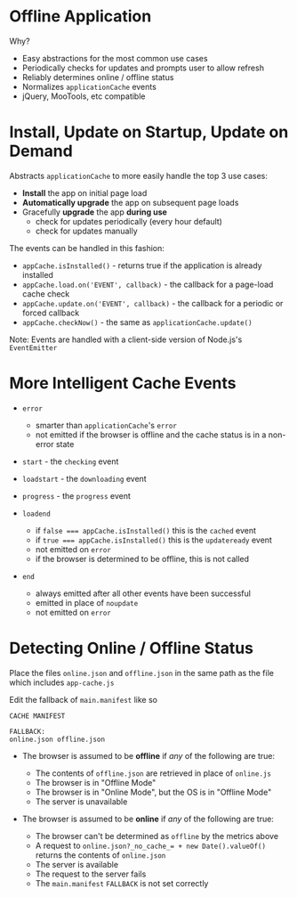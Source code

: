Offline Application
====

Why?

  * Easy abstractions for the most common use cases
  * Periodically checks for updates and prompts user to allow refresh
  * Reliably determines online / offline status
  * Normalizes `applicationCache` events
  * jQuery, MooTools, etc compatible

Install, Update on Startup, Update on Demand
====

Abstracts `applicationCache` to more easily handle the top 3 use cases:

  * **Install** the app on initial page load
  * **Automatically upgrade** the app on subsequent page loads
  * Gracefully **upgrade** the app **during use**
    * check for updates periodically (every hour default)
    * check for updates manually


The events can be handled in this fashion:

  * `appCache.isInstalled()` - returns true if the application is already installed
  * `appCache.load.on('EVENT', callback)` - the callback for a page-load cache check
  * `appCache.update.on('EVENT', callback)` - the callback for a periodic or forced callback
  * `appCache.checkNow()` - the same as `applicationCache.update()`

Note: Events are handled with a client-side version of Node.js's `EventEmitter`

More Intelligent Cache Events
====

  * `error`
    * smarter than `applicationCache`'s `error`
    * not emitted if the browser is offline and the cache status is in a non-error state

  * `start` - the `checking` event

  * `loadstart` - the `downloading` event

  * `progress` - the `progress` event

  * `loadend`
    * if `false === appCache.isInstalled()` this is the `cached` event
    * if `true === appCache.isInstalled()` this is the `updateready` event
    * not emitted on `error`
    * if the browser is determined to be offline, this is not called

  * `end`
    * always emitted after all other events have been successful
    * emitted in place of `noupdate`
    * not emitted on `error`

Detecting Online / Offline Status
====

Place the files `online.json` and `offline.json` in the same path as the file which includes `app-cache.js`

Edit the fallback of `main.manifest` like so

    CACHE MANIFEST

    FALLBACK:
    online.json offline.json

  * The browser is assumed to be **offline** if *any* of the following are true:
    * The contents of `offline.json` are retrieved in place of `online.js`
    * The browser is in "Offline Mode"
    * The browser is in "Online Mode", but the OS is in "Offline Mode"
    * The server is unavailable

  * The browser is assumed to be **online** if *any* of the following are true:
    * The browser can't be determined as `offline` by the metrics above
    * A request to `online.json?_no_cache_= + new Date().valueOf()` returns the contents of `online.json`
    * The server is available
    * The request to the server fails
    * The `main.manifest` `FALLBACK` is not set correctly
